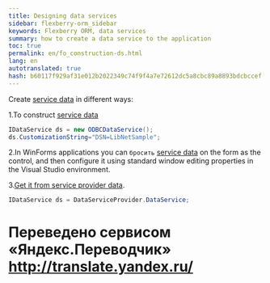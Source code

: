 ```yaml
--- 
title: Designing data services 
sidebar: flexberry-orm_sidebar 
keywords: Flexberry ORM, data services 
summary: how to create a data service to the application 
toc: true 
permalink: en/fo_construction-ds.html 
lang: en 
autotranslated: true 
hash: b60117f929af31e012b2022349c74f9f4a7e72612dc5a8cbc89a8893bdcbccef 
--- 
```


Create [service data](fo_data-service.html) in different ways: 

1.To construct [service data](fo_data-service.html) 

```csharp
IDataService ds = new ODBCDataService();			
ds.CustomizationString="DSN=LibNetSample";
``` 

2.In WinForms applications you can `бросить` [service data](fo_data-service.html) on the form as the control, and then configure it using standard window editing properties in the Visual Studio environment. 

3.[Get it from service provider data](fo_ds-provider.html). 

```csharp
IDataService ds = DataServiceProvider.DataService;
``` 



 # Переведено сервисом «Яндекс.Переводчик» http://translate.yandex.ru/